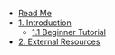 * [Read Me](/README.md)
* [1. Introduction](/docs/introduction/README.md)
  * [1.1 Beginner Tutorial](/docs/introduction/BeginnerTutorial.md)
* [2. External Resources](/docs/ExternalResources.md)
